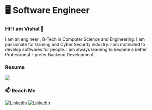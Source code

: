 # 🖥 Software Engineer 
 
 ### Hi! I am Vishal 👋 
 
 I am an engineer , B-Tech in Computer Science and Engineering. I am passionate for Gaming and Cyber Security industry. I am motivated to develop softwares for people. I am always learning to become a better Professional. I prefer Backend Development.


### Resume
<a href="https://drive.google.com/file/d/1tMQTM5R3iG5mINEJLlGjmzzoDqRFbmWt/view?usp=sharing"><img src="https://img.shields.io/badge/🔽 Download Resume-005566"/></a>

### 📫 Reach Me


<a href="https://www.linkedin.com/in/vishaldhiman28/"><img src="https://img.shields.io/badge/LinkedIn&style=flat&logo=linkedin&logoColor=white" alt="LinkedIn"></a>
<a href="https://www.linkedin.com/in/vishaldhiman28/"><img src="https://img.shields.io/badge/LinkedIn-%230077B5.svg?&style=flat&logo=linkedin&logoColor=white" alt="LinkedIn"></a>



<!--
**vishaldhiman28/vishaldhiman28** is a ✨ _special_ ✨ repository because its `README.md` (this file) appears on your GitHub profile.

Here are some ideas to get you started:

- 🔭 I’m currently working on ...
- 🌱 I’m currently learning ...
- 👯 I’m looking to collaborate on ...
- 🤔 I’m looking for help with ...
- 💬 Ask me about ...
- 
- 😄 Pronouns: ...
- ⚡ Fun fact: ...
-->

